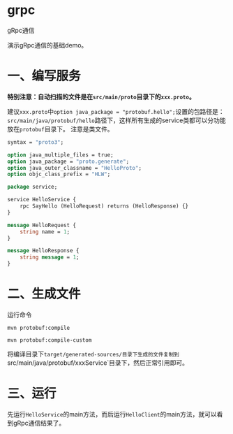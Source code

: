 # grpc
gRpc通信

演示gRpc通信的基础demo。


# 一、编写服务

**特别注意：自动扫描的文件是在`src/main/proto`目录下的`xxx.proto`。**

建议`xxx.proto`中`option java_package = "protobuf.hello";`设置的包路径是：
`src/main/java/protobuf/hello`路径下，这样所有生成的service类都可以分功能放在`protobuf`目录下。
注意是类文件。

```proto
syntax = "proto3";

option java_multiple_files = true;
option java_package = "proto.generate";
option java_outer_classname = "HelloProto";
option objc_class_prefix = "HLW";

package service;

service HelloService {
    rpc SayHello (HelloRequest) returns (HelloResponse) {}
}

message HelloRequest {
    string name = 1;
}

message HelloResponse {
    string message = 1;
}
```

# 二、生成文件

运行命令

```shell
mvn protobuf:compile

mvn protobuf:compile-custom
```

将编译目录下`target/generated-sources/目录下生成的文件复制到`src/main/java/protobuf/xxxService`目录下，然后正常引用即可。

# 三、运行

先运行`HelloService`的main方法，而后运行`HelloClient`的main方法，就可以看到gRpc通信结果了。
